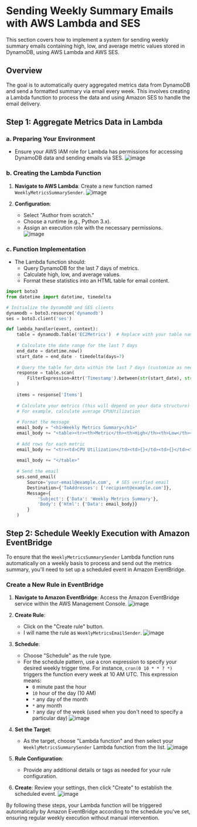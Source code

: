 # Sending Weekly Summary Emails with AWS Lambda and SES

This section covers how to implement a system for sending weekly summary emails containing high, low, and average metric values stored in DynamoDB, using AWS Lambda and AWS SES.

## Overview

The goal is to automatically query aggregated metrics data from DynamoDB and send a formatted summary via email every week. This involves creating a Lambda function to process the data and using Amazon SES to handle the email delivery.

## Step 1: Aggregate Metrics Data in Lambda

### a. Preparing Your Environment

- Ensure your AWS IAM role for Lambda has permissions for accessing DynamoDB data and sending emails via SES.
  ![image](https://github.com/KBola98/aws-cloud-monitoring/assets/52285719/bb178ccb-511c-4d35-a878-7d1113e02e81)


### b. Creating the Lambda Function

1. **Navigate to AWS Lambda**: Create a new function named `WeeklyMetricsSummarySender`.
   ![image](https://github.com/KBola98/aws-cloud-monitoring/assets/52285719/7da810c1-8bc7-43be-bf68-d7b597f0edf0)

3. **Configuration**:
   - Select "Author from scratch."
   - Choose a runtime (e.g., Python 3.x).
   - Assign an execution role with the necessary permissions.\
     ![image](https://github.com/KBola98/aws-cloud-monitoring/assets/52285719/641cfa11-bfb1-4e3f-b7e8-a1a34bbc8899)


### c. Function Implementation

- The Lambda function should:
  - Query DynamoDB for the last 7 days of metrics.
  - Calculate high, low, and average values.
  - Format these statistics into an HTML table for email content.

```python
import boto3
from datetime import datetime, timedelta

# Initialize the DynamoDB and SES clients
dynamodb = boto3.resource('dynamodb')
ses = boto3.client('ses')

def lambda_handler(event, context):
    table = dynamodb.Table('EC2Metrics')  # Replace with your table name
    
    # Calculate the date range for the last 7 days
    end_date = datetime.now()
    start_date = end_date - timedelta(days=7)
    
    # Query the table for data within the last 7 days (customize as needed)
    response = table.scan(
        FilterExpression=Attr('Timestamp').between(str(start_date), str(end_date))
    )
    
    items = response['Items']
    
    # Calculate your metrics (this will depend on your data structure)
    # For example, calculate average CPUUtilization
    
    # Format the message
    email_body = "<h1>Weekly Metrics Summary</h1>"
    email_body += "<table><tr><th>Metric</th><th>High</th><th>Low</th><th>Average</th></tr>"
    
    # Add rows for each metric
    email_body += "<tr><td>CPU Utilization</td><td>{}</td><td>{}</td><td>{}</td></tr>".format(high, low, avg)
    
    email_body += "</table>"
    
    # Send the email
    ses.send_email(
        Source='your-email@example.com',  # SES verified email
        Destination={'ToAddresses': ['recipient@example.com']},
        Message={
            'Subject': {'Data': 'Weekly Metrics Summary'},
            'Body': {'Html': {'Data': email_body}}
        }
    )
```
## Step 2: Schedule Weekly Execution with Amazon EventBridge

To ensure that the `WeeklyMetricsSummarySender` Lambda function runs automatically on a weekly basis to process and send out the metrics summary, you'll need to set up a scheduled event in Amazon EventBridge.

### Create a New Rule in EventBridge

1. **Navigate to Amazon EventBridge**: Access the Amazon EventBridge service within the AWS Management Console.
   ![image](https://github.com/KBola98/aws-cloud-monitoring/assets/52285719/9e60c383-2d30-429a-aecd-4e1077244609)

   
2. **Create Rule**:
   - Click on the "Create rule" button.
   - I will name the rule as `WeeklyMetricsEmailSender`.
     ![image](https://github.com/KBola98/aws-cloud-monitoring/assets/52285719/dfaf9dd5-a48d-48d2-bf2e-2f136a52717f)

   
3. **Schedule**:
   - Choose "Schedule" as the rule type.
   - For the schedule pattern, use a cron expression to specify your desired weekly trigger time. For instance, `cron(0 10 * * ? *)` triggers the function every week at 10 AM UTC. This expression means:
     - `0` minute past the hour
     - `10` hour of the day (10 AM)
     - `*` any day of the month
     - `*` any month
     - `?` any day of the week (used when you don't need to specify a particular day)
      ![image](https://github.com/KBola98/aws-cloud-monitoring/assets/52285719/d25cbe53-bbe6-4a0a-bf9f-4482166fbc67)


4. **Set the Target**:
   - As the target, choose "Lambda function" and then select your `WeeklyMetricsSummarySender` Lambda function from the list.
     ![image](https://github.com/KBola98/aws-cloud-monitoring/assets/52285719/0e9453b4-416f-42cd-acd4-b9f0d4f88bc2)


5. **Rule Configuration**:
   - Provide any additional details or tags as needed for your rule configuration.
   
6. **Create**: Review your settings, then click "Create" to establish the scheduled event.
   ![image](https://github.com/KBola98/aws-cloud-monitoring/assets/52285719/0505ec0e-70dd-4257-b98e-ef05dacbc822)


By following these steps, your Lambda function will be triggered automatically by Amazon EventBridge according to the schedule you've set, ensuring regular weekly execution without manual intervention.

